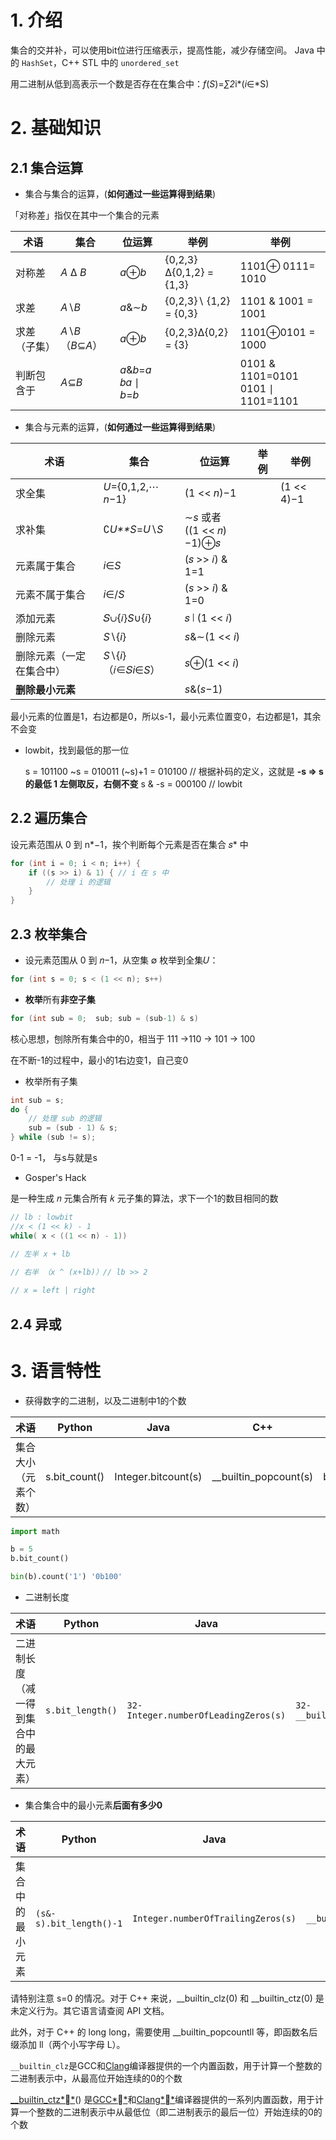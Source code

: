 # 1. 介绍

集合的交并补，可以使用bit位进行压缩表示，提高性能，减少存储空间。 Java 中的 `HashSet`，C++ STL 中的 `unordered_set`

用二进制从低到高表示一个数是否存在在集合中：*f*(*S*)=*∑2*i*(*i*∈*S)

# 2. 基础知识

 ## 2.1 集合运算

- 集合与集合的运算，(**如何通过一些运算得到结果**)

「对称差」指仅在其中一个集合的元素

| 术语         | 集合               | 位运算                         | 举例                    | 举例                                  |
| ------------ | ------------------ | ------------------------------ | ----------------------- | ------------------------------------- |
| 对称差       | *A* Δ *B*          | *a*⊕*b*                        | {0,2,3}Δ{0,1,2} = {1,3} | 1101⊕ 0111= 1010                      |
| 求差         | *A*∖*B*            | *a*&∼*b*                       | {0,2,3}∖ {1,2} = {0,3}  | 1101 & 1001 = 1001                    |
| 求差（子集） | *A*∖*B*（*B*⊆*A*） | *a*⊕*b*                        | {0,2,3}Δ{0,2} = {3}     | 1101⊕0101 = 1000                      |
| 判断包含于   | *A*⊆*B*            | *a*&*b*=*a*<br/>𝑏*a* ∣ *b*=*b* |                         | 0101 & 1101=0101<br/>0101 ∣ 1101=1101 |

- 集合与元素的运算，(**如何通过一些运算得到结果**)

| 术语                     | 集合                    | 位运算                       | 举例 | 举例       |
| ------------------------ | ----------------------- | ---------------------------- | ---- | ---------- |
| 求全集                   | *U*={0,1,2,⋯*n*−1}      | (1 << *n*)−1                 |      | (1 << 4)−1 |
| 求补集                   | ∁*U**S*=*U*∖*S*         | ∼*s* 或者<br/>((1 << 𝑛)−1)⊕𝑠 |      |            |
| 元素属于集合             | *i*∈*S*                 | (𝑠 >> 𝑖) & 1=1               |      |            |
| 元素不属于集合           | *i*∈/*S*                | (*s* >> *i*) & 1=0           |      |            |
| 添加元素                 | 𝑆∪{𝑖}*S*∪{*i*}          | 𝑠 ∣ (1 << 𝑖)                 |      |            |
| 删除元素                 | *S*∖{*i*}               | *s*&∼(1 << *i*)              |      |            |
| 删除元素（一定在集合中） | *S*∖{*i*}（𝑖∈𝑆*i*∈*S*） | *s*⊕(1 << *i*)               |      |            |
| **删除最小元素**         |                         | *s*&(*s*−1)                  |      |            |

最小元素的位置是1，右边都是0，所以s-1，最小元素位置变0，右边都是1，其余不会变

- lowbit，找到最低的那一位

     s = 101100
    ~s = 010011
(~s)+1 = 010100 // 根据补码的定义，这就是 **-s  =>  s 的最低 1 左侧取反，右侧不变**
s & -s = 000100 // lowbit

## 2.2 遍历集合

设元素范围从 0 到 n*−1，挨个判断每个元素是否在集合 𝑠* 中

```cpp
for (int i = 0; i < n; i++) {
    if ((s >> i) & 1) { // i 在 s 中
        // 处理 i 的逻辑
    }
}
```

## 2.3 枚举集合

- 设元素范围从 0 到 𝑛−1，从空集 ∅ 枚举到全集𝑈：

```cpp
for (int s = 0; s < (1 << n); s++)
```

- **枚举**所有**非空子集**

```cpp
for (int sub = 0;  sub; sub = (sub-1) & s)
```

核心思想，刨除所有集合中的0，相当于 111 ->110 -> 101 -> 100

在不断-1的过程中，最小的1右边变1，自己变0

- 枚举所有子集

```cpp
int sub = s;
do {
    // 处理 sub 的逻辑
    sub = (sub - 1) & s;
} while (sub != s);

```

0-1 = -1， 与s与就是s

-  Gosper's Hack

是一种生成 𝑛 元集合所有 𝑘 元子集的算法，求下一个1的数目相同的数

```cpp
// lb : lowbit
//x < (1 << k) - 1
while( x < ((1 << n) - 1))

// 左半 x + lb

// 右半 （x ^ (x+lb)）// lb >> 2
    
// x = left | right
```



## 2.4 异或



# 3. 语言特性

- 获得数字的二进制，以及二进制中1的个数

| 术语                 | Python        | Java                | C++                   | Go                |
| -------------------- | ------------- | ------------------- | --------------------- | ----------------- |
| 集合大小（元素个数） | s.bit_count() | Integer.bitcount(s) | __builtin_popcount(s) | bits.OnesCount(s) |

```python
import math

b = 5
b.bit_count()

bin(b).count('1') '0b100'
```

- 二进制长度

| 术语                                   | Python           | Java                                 | C++                   | Go            |
| -------------------------------------- | ---------------- | ------------------------------------ | --------------------- | ------------- |
| 二进制长度（减一得到集合中的最大元素） | `s.bit_length()` | `32-Integer.numberOfLeadingZeros(s)` | `32-__builtin_clz(s)` | `bits.Len(s)` |

- 集合集合中的最小元素**后面有多少0**

| 术语             | Python                  | Java                               | C++                | Go                    |
| ---------------- | ----------------------- | ---------------------------------- | ------------------ | --------------------- |
| 集合中的最小元素 | `(s&-s).bit_length()-1` | `Integer.numberOfTrailingZeros(s)` | `__builtin_ctz(s)` | bits.TrailingZeros(s) |

请特别注意 
s=0 的情况。对于 C++ 来说，__builtin_clz(0) 和 __builtin_ctz(0) 是未定义行为。其它语言请查阅 API 文档。

此外，对于 C++ 的 long long，需要使用 __builtin_popcountll 等，即函数名后缀添加 ll（两个小写字母 L）。

`__builtin_clz`是GCC和[Clang](https://so.csdn.net/so/search?q=Clang&spm=1001.2101.3001.7020)编译器提供的一个内置函数，用于计算一个整数的二进制表示中，从最高位开始连续的0的个数

[__builtin_ctz**](https://www.baidu.com/s?wd=__builtin_ctz&rsv_idx=2&tn=baiduhome_pg&usm=1&ie=utf-8&rsv_pq=a144d7a50003a0af&oq=__builtin_ctz&rsv_t=75dbPDk87jiI6kOYaGNQuUlwtSoMQNh0Z7Ue%2B76ai3cJ816bUxF3grwQEle2e%2BbOwMpl&sa=re_dqa_zy&icon=1)() 是[GCC**](https://www.baidu.com/s?wd=GCC&rsv_idx=2&tn=baiduhome_pg&usm=1&ie=utf-8&rsv_pq=a144d7a50003a0af&oq=__builtin_ctz&rsv_t=75dbPDk87jiI6kOYaGNQuUlwtSoMQNh0Z7Ue%2B76ai3cJ816bUxF3grwQEle2e%2BbOwMpl&sa=re_dqa_zy&icon=1)和[Clang**](https://www.baidu.com/s?wd=Clang&rsv_idx=2&tn=baiduhome_pg&usm=1&ie=utf-8&rsv_pq=a144d7a50003a0af&oq=__builtin_ctz&rsv_t=75dbPDk87jiI6kOYaGNQuUlwtSoMQNh0Z7Ue%2B76ai3cJ816bUxF3grwQEle2e%2BbOwMpl&sa=re_dqa_zy&icon=1)编译器提供的一系列内置函数，用于计算一个整数的二进制表示中从最低位（即二进制表示的最后一位）开始连续的0的个数

